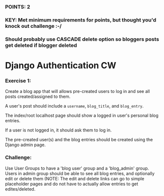 ### POINTS: 2
### KEY: Met minimum requirements for points, but thought you'd knock out challenge :-/
### Should probably use CASCADE delete option so bloggers posts get deleted if blogger deleted

# Django Authentication CW

### Exercise 1:

Create a blog app that will allows pre-created users to log in and see all posts created/assigned to them. 

A user's post should include a ```username```, ```blog_title```, and ```blog_entry```. 

The index/root localhost page should show a logged in user's personal blog entries. 

If a user is not logged in, it should ask them to log in.

The pre-created user(s) and the blog entries should be created using the Django admin page.

### Challenge:
Use User Groups to have a 'blog user' group and a 'blog_admin' group. Users in admin group should be able to see all blog entries, and optionally edit or delete them (NOTE: The edit and delete links can go to simple placeholder pages and do not have to actually allow entries to get edites/deleted.
